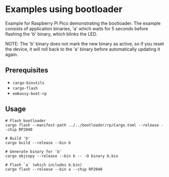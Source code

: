 # Examples using bootloader

Example for Raspberry Pi Pico demonstrating the bootloader. The example consists of application binaries, 'a'
which waits for 5 seconds before flashing the 'b' binary, which blinks the LED.

NOTE: The 'b' binary does not mark the new binary as active, so if you reset the device, it will roll back to the 'a' binary before automatically updating it again.

## Prerequisites

* `cargo-binutils`
* `cargo-flash`
* `embassy-boot-rp`

## Usage

```
# Flash bootloader
cargo flash --manifest-path ../../bootloader/rp/Cargo.toml --release --chip RP2040

# Build 'b'
cargo build --release --bin b

# Generate binary for 'b'
cargo objcopy --release --bin b -- -O binary b.bin

# Flash `a` (which includes b.bin)
cargo flash --release --bin a --chip RP2040
```
